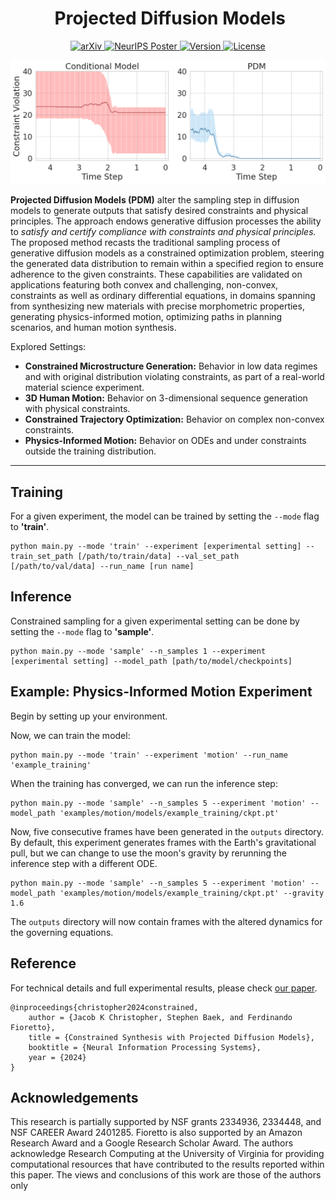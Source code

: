 <div align="center"><h1>&nbsp;Projected Diffusion Models</h1></div>

<!-- <p align="center">
| <a href="https://arxiv.org/pdf/2402.03559.pdf"><b>Paper</b></a> | 
<a href="https://neurips.cc/virtual/2024/poster/95942"><b>Poster</b></a> |
</p> -->

<p align="center">
<a href="https://arxiv.org/abs/2402.03559" target="_blank">
  <img src="https://img.shields.io/badge/arXiv-2402.03559-red.svg" alt="arXiv">
</a>
<a href="https://neurips.cc/virtual/2024/poster/95942" target="_blank">
  <img src="https://img.shields.io/badge/NeurIPS%20Poster-2024-blue.svg" alt="NeurIPS Poster">
</a>
<a href="">
    <img src="https://img.shields.io/badge/Version-v1.0.0-orange.svg" alt="Version">
  </a>
  <a href="https://opensource.org/licenses/Apache-2.0">
    <img src="https://img.shields.io/badge/License-Apache_2.0-blue.svg" alt="License">
  </a>

</p>

<p align="center">
  <img src="./figs/constraint_violations.png" alt="benchmark" width="790">
</p>

**Projected Diffusion Models (PDM)** alter the sampling step in diffusion models to generate outputs that satisfy desired constraints and physical principles. The approach endows generative diffusion processes the ability to *satisfy and certify compliance with constraints and physical principles.* The proposed method recasts the traditional sampling process of generative diffusion models as a constrained optimization problem, steering the generated data distribution to remain within a specified region to ensure adherence to the given constraints. These capabilities are validated on applications featuring both convex and challenging, non-convex, constraints as well as ordinary differential equations, in domains spanning from synthesizing new materials with precise morphometric properties, generating physics-informed motion, optimizing paths in planning scenarios, and human motion synthesis.

Explored Settings:
- **Constrained Microstructure Generation:** Behavior in low data regimes and with original distribution violating constraints, as part of a real-world material science experiment.
- **3D Human Motion:** Behavior on 3-dimensional sequence generation with physical constraints.
- **Constrained Trajectory Optimization:** Behavior on complex non-convex constraints.
- **Physics-Informed Motion:** Behavior on ODEs and under constraints outside the training distribution.

---

## Training

For a given experiment, the model can be trained by setting the `--mode` flag to **'train'**.


```
python main.py --mode 'train' --experiment [experimental setting] --train_set_path [/path/to/train/data] --val_set_path [/path/to/val/data] --run_name [run name]
```


## Inference

Constrained sampling for a given experimental setting can be done by setting the `--mode` flag to **'sample'**.

```
python main.py --mode 'sample' --n_samples 1 --experiment [experimental setting] --model_path [path/to/model/checkpoints]
```  


## Example: Physics-Informed Motion Experiment

Begin by setting up your environment.

Now, we can train the model:

```
python main.py --mode 'train' --experiment 'motion' --run_name 'example_training'
```

When the training has converged, we can run the inference step:

```
python main.py --mode 'sample' --n_samples 5 --experiment 'motion' --model_path 'examples/motion/models/example_training/ckpt.pt'
```  

Now, five consecutive frames have been generated in the `outputs` directory. By default, this experiment generates frames with the Earth's gravitational pull, but we can change to use the moon's gravity by rerunning the inference step with a different ODE.

```
python main.py --mode 'sample' --n_samples 5 --experiment 'motion' --model_path 'examples/motion/models/example_training/ckpt.pt' --gravity 1.6
```  

The `outputs` directory will now contain frames with the altered dynamics for the governing equations.




## Reference
For technical details and full experimental results, please check [our paper](https://arxiv.org/pdf/2402.03559.pdf).
```
@inproceedings{christopher2024constrained, 
	author = {Jacob K Christopher, Stephen Baek, and Ferdinando Fioretto}, 
	title = {Constrained Synthesis with Projected Diffusion Models}, 
	booktitle = {Neural Information Processing Systems},
	year = {2024}
}
```

## Acknowledgements

This research is partially supported by NSF grants 2334936, 2334448, and NSF CAREER Award 2401285. Fioretto is also supported by an Amazon Research Award and a Google Research Scholar Award. The authors acknowledge Research Computing at the University of Virginia for providing computational resources that have contributed to the results reported within this paper. The views and conclusions of this work are those of the authors only